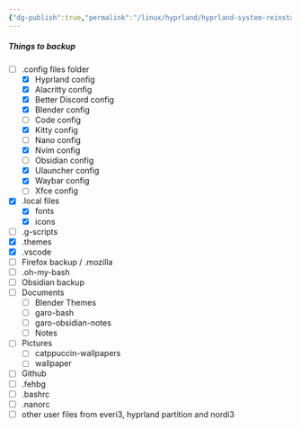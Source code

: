 ```yaml
---
{"dg-publish":true,"permalink":"/linux/hyprland/hyprland-system-reinstall/","noteIcon":""}
---
```


##### Things to backup

- [ ] .config files folder
    - [x] Hyprland config
    - [x] Alacritty config
    - [x] Better Discord config
    - [x] Blender config
    - [ ] Code config
    - [x] Kitty config
    - [ ] Nano config
    - [x] Nvim config
    - [ ] Obsidian config
    - [x] Ulauncher config
    - [x] Waybar config
    - [ ] Xfce config
- [x] .local files
    - [x] fonts
    - [x] icons
- [ ] .g-scripts
- [x] .themes
- [x] .vscode
- [ ] Firefox backup / .mozilla
- [ ] .oh-my-bash
- [ ] Obsidian backup
- [ ] Documents
	- [ ] Blender Themes
	- [ ] garo-bash
	- [ ] garo-obsidian-notes
	- [ ] Notes
- [ ] Pictures
	- [ ] catppuccin-wallpapers
	- [ ] wallpaper
- [ ] Github
- [ ] .fehbg
- [ ] .bashrc
- [ ] .nanorc
- [ ] other user files from everi3, hyprland partition and nordi3